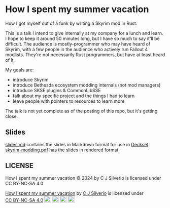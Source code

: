 # How I spent my summer vacation

How I got myself out of a funk by writing a Skyrim mod in Rust.

This is a talk I intend to give internally at my company for a lunch and learn. I hope to keep it around 50 minutes long, but I have so much to say it'll be difficult. The audience is mostly-programmer who may have heard of Skyrim, with a few people in the audience who actively run Fallout 4 modlists. They're not necessarily Rust programmers, but have at least heard of it.

My goals are:

- introduce Skyrim
- introduce Bethesda ecosystem modding internals (not mod managers)
- introduce SKSE plugins & CommonLibSSE
- talk about my specific project and the things I had to learn
- leave people with pointers to resources to learn more

The talk is not yet complete as of the posting of this repo, but it's getting close.

## Slides

[slides.md](./slides.md) contains the slides in Markdown format for use in [Deckset](https://www.deckset.com). [skyrim-modding.pdf](./skyrim-modding.pdf) has the slides in rendered format.

## LICENSE

How I spent my summer vacation © 2024 by C J Silverio is licensed under CC BY-NC-SA 4.0

<p xmlns:cc="http://creativecommons.org/ns#" xmlns:dct="http://purl.org/dc/terms/"><a property="dct:title" rel="cc:attributionURL" href="https://github.com/ceejbot/skyrim-mods-in-rust">How I spent my summer vacation</a> by <a rel="cc:attributionURL dct:creator" property="cc:attributionName" href="https://github.com/ceejbot">C J Silverio</a> is licensed under <a href="https://creativecommons.org/licenses/by-nc-sa/4.0/?ref=chooser-v1" target="_blank" rel="license noopener noreferrer" style="display:inline-block;">CC BY-NC-SA 4.0<img style="height:22px!important;margin-left:3px;vertical-align:text-bottom;" src="https://mirrors.creativecommons.org/presskit/icons/cc.svg?ref=chooser-v1" alt=""><img style="height:22px!important;margin-left:3px;vertical-align:text-bottom;" src="https://mirrors.creativecommons.org/presskit/icons/by.svg?ref=chooser-v1" alt=""><img style="height:22px!important;margin-left:3px;vertical-align:text-bottom;" src="https://mirrors.creativecommons.org/presskit/icons/nc.svg?ref=chooser-v1" alt=""><img style="height:22px!important;margin-left:3px;vertical-align:text-bottom;" src="https://mirrors.creativecommons.org/presskit/icons/sa.svg?ref=chooser-v1" alt=""></a></p>

